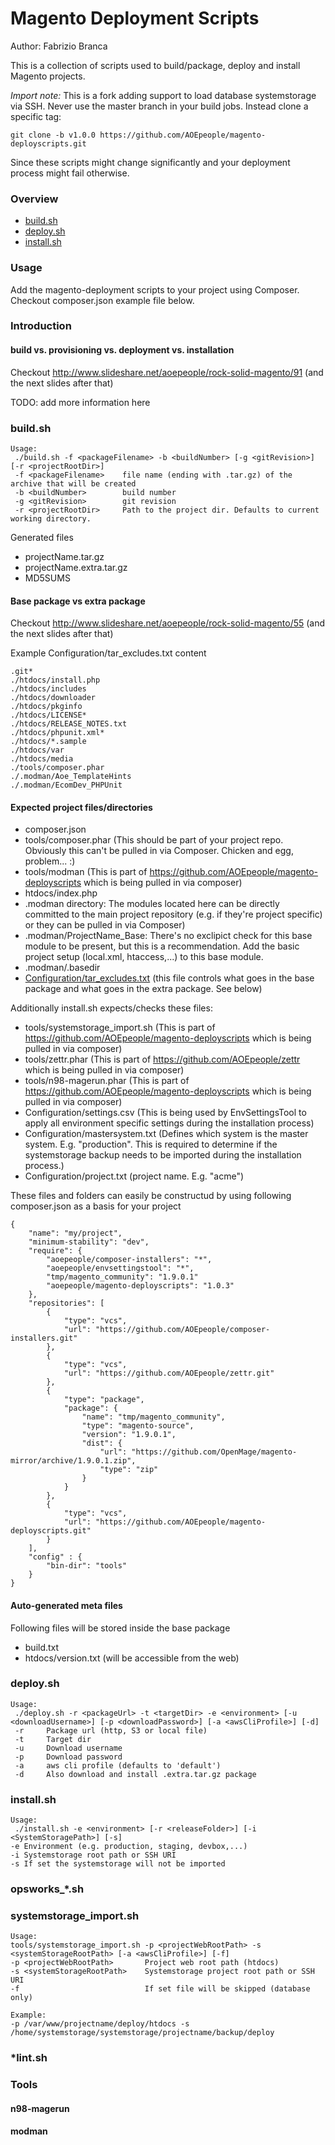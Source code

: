 Magento Deployment Scripts
==========================

Author: Fabrizio Branca

This is a collection of scripts used to build/package, deploy and install Magento projects.

*Import note:*
This is a fork adding support to load database systemstorage via SSH.
Never use the master branch in your build jobs. Instead clone a specific tag:
```
git clone -b v1.0.0 https://github.com/AOEpeople/magento-deployscripts.git
```
Since these scripts might change significantly and your deployment process might fail otherwise.

### Overview

* [build.sh](#buildsh)
* [deploy.sh](#deploysh)
* [install.sh](#installsh)

### Usage

Add the magento-deployment scripts to your project using Composer. Checkout composer.json example file below.

### Introduction

#### build vs. provisioning vs. deployment vs. installation

Checkout http://www.slideshare.net/aoepeople/rock-solid-magento/91 (and the next slides after that)

TODO: add more information here

### <a name="buildsh"></a>build.sh

```
Usage:
 ./build.sh -f <packageFilename> -b <buildNumber> [-g <gitRevision>] [-r <projectRootDir>]
 -f <packageFilename>    file name (ending with .tar.gz) of the archive that will be created
 -b <buildNumber>        build number
 -g <gitRevision>        git revision
 -r <projectRootDir>     Path to the project dir. Defaults to current working directory.
```

Generated files
* projectName.tar.gz
* projectName.extra.tar.gz
* MD5SUMS

#### Base package vs extra package

Checkout http://www.slideshare.net/aoepeople/rock-solid-magento/55 (and the next slides after that)

<a name="tarexcludes"></a>Example Configuration/tar_excludes.txt content

```
.git*
./htdocs/install.php
./htdocs/includes
./htdocs/downloader
./htdocs/pkginfo
./htdocs/LICENSE*
./htdocs/RELEASE_NOTES.txt
./htdocs/phpunit.xml*
./htdocs/*.sample
./htdocs/var
./htdocs/media
./tools/composer.phar
./.modman/Aoe_TemplateHints
./.modman/EcomDev_PHPUnit
```

#### Expected project files/directories

* composer.json
* tools/composer.phar (This should be part of your project repo. Obviously this can't be pulled in via Composer. Chicken and egg, problem... :)
* tools/modman (This is part of https://github.com/AOEpeople/magento-deployscripts which is being pulled in via composer)
* htdocs/index.php
* .modman directory: The modules located here can be directly committed to the main project repository (e.g. if they're project specific) or they can be pulled in via Composer)
* .modman/ProjectName_Base: There's no exclipict check for this base module to be present, but this is a recommendation. Add the basic project setup (local.xml, htaccess,...) to this base module.
* .modman/.basedir
* [Configuration/tar_excludes.txt](#tarexcludes) (this file controls what goes in the base package and what goes in the extra package. See below)

Additionally install.sh expects/checks these files:

* tools/systemstorage_import.sh (This is part of https://github.com/AOEpeople/magento-deployscripts which is being pulled in via composer)
* tools/zettr.phar (This is part of https://github.com/AOEpeople/zettr which is being pulled in via composer)
* tools/n98-magerun.phar (This is part of https://github.com/AOEpeople/magento-deployscripts which is being pulled in via composer)
* Configuration/settings.csv (This is being used by EnvSettingsTool to apply all environment specific settings during the installation process)
* Configuration/mastersystem.txt (Defines which system is the master system. E.g. "production". This is required to determine if the systemstorage backup needs to be imported during the installation process.)
* Configuration/project.txt (project name. E.g. "acme")

These files and folders can easily be constructud by using following composer.json as a basis for your project

```
{
    "name": "my/project",
    "minimum-stability": "dev",
    "require": {
        "aoepeople/composer-installers": "*",
        "aoepeople/envsettingstool": "*",
        "tmp/magento_community": "1.9.0.1"
        "aoepeople/magento-deployscripts": "1.0.3"
    },
    "repositories": [
        {
            "type": "vcs",
            "url": "https://github.com/AOEpeople/composer-installers.git"
        },
        {
            "type": "vcs",
            "url": "https://github.com/AOEpeople/zettr.git"
        },
        {
            "type": "package",
            "package": {
                "name": "tmp/magento_community",
                "type": "magento-source",
                "version": "1.9.0.1",
                "dist": {
                    "url": "https://github.com/OpenMage/magento-mirror/archive/1.9.0.1.zip",
                    "type": "zip"
                }
            }
        },
        {
            "type": "vcs",
            "url": "https://github.com/AOEpeople/magento-deployscripts.git"
        }
    ],
    "config" : {
        "bin-dir": "tools"
    }
}
```

#### Auto-generated meta files

Following files will be stored inside the base package

* build.txt
* htdocs/version.txt (will be accessible from the web)

### <a name="deploysh"></a>deploy.sh

```
Usage:
 ./deploy.sh -r <packageUrl> -t <targetDir> -e <environment> [-u <downloadUsername>] [-p <downloadPassword>] [-a <awsCliProfile>] [-d]
 -r     Package url (http, S3 or local file)
 -t     Target dir
 -u     Download username
 -p     Download password
 -a     aws cli profile (defaults to 'default')
 -d     Also download and install .extra.tar.gz package
```

### <a name="installsh"></a>install.sh

```
Usage:
 ./install.sh -e <environment> [-r <releaseFolder>] [-i <SystemStoragePath>] [-s]
-e Environment (e.g. production, staging, devbox,...)
-i Systemstorage root path or SSH URI
-s If set the systemstorage will not be imported
```

### opsworks_*.sh

### systemstorage_import.sh

```
Usage:
tools/systemstorage_import.sh -p <projectWebRootPath> -s <systemStorageRootPath> [-a <awsCliProfile>] [-f]
-p <projectWebRootPath>       Project web root path (htdocs)
-s <systemStorageRootPath>    Systemstorage project root path or SSH URI
-f                            If set file will be skipped (database only)

Example:
-p /var/www/projectname/deploy/htdocs -s /home/systemstorage/systemstorage/projectname/backup/deploy
```

### *lint.sh

### Tools

#### n98-magerun
#### modman
